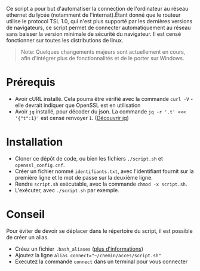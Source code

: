 Ce script a pour but d'automatiser la connection de l'ordinateur au réseau ethernet du lycée (notamment de l'internat).Étant donné que le routeur utilise le protocol TSL 1.0, qui n'est plus supporté par les dernières versions de navigateurs, ce script permet de connecter automatiquement au réseau sans baisser la version minimale de sécurité du navigateur.
Il est censé fonctionner sur toutes les distributions de linux.

> Note: Quelques changements majeurs sont actuellement en cours, afin d'intégrer plus de fonctionnalités et de le porter sur Windows.

# Prérequis

- Avoir cURL installé. Cela pourra être vérifié avec la commande `curl -V` - elle devrait indiquer que OpenSSL est en utilisation
- Avoir `jq` installé, pour décoder du json. La commande `jq -r '.t' <<< '{"t":1}'` est censé renvoyer `1`. ([Découvrir jq](https://jqlang.github.io/jq/))

# Installation

- Cloner ce dépôt de code, ou bien les fichiers `./script.sh` et `openssl_config.cnf`.
- Créer un fichier nommé `identifiants.txt`, avec l'identifiant fournit sur la première ligne et le mot de passe sur la deuxième ligne.
- Rendre `script.sh` exécutable, avec la commande `chmod -x script.sh`.
- L'exécuter, avec `./script.sh` par exemple.

# Conseil
Pour éviter de devoir se déplacer dans le répertoire du script, il est possible de créer un alias.

- Créez un fichier `.bash_aliases` ([plus d'informations](https://www.cyberciti.biz/faq/create-permanent-bash-alias-linux-unix/))
- Ajoutez la ligne `alias connect="~/chemin/acces/script.sh"`
- Éxecutez la commande `connect` dans un terminal pour vous connecter
